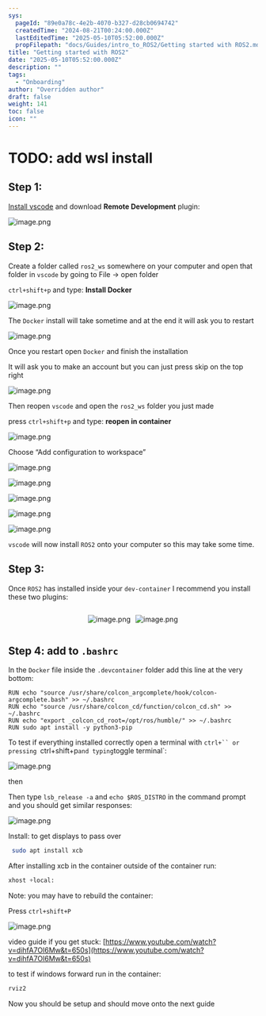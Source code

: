 ```yaml
---
sys:
  pageId: "89e0a78c-4e2b-4070-b327-d28cb0694742"
  createdTime: "2024-08-21T00:24:00.000Z"
  lastEditedTime: "2025-05-10T05:52:00.000Z"
  propFilepath: "docs/Guides/intro_to_ROS2/Getting started with ROS2.md"
title: "Getting started with ROS2"
date: "2025-05-10T05:52:00.000Z"
description: ""
tags:
  - "Onboarding"
author: "Overridden author"
draft: false
weight: 141
toc: false
icon: ""
---
```


# TODO: add wsl install

## Step 1:

[Install vscode](https://code.visualstudio.com/download) and download **Remote Development** plugin:

![image.png](https://prod-files-secure.s3.us-west-2.amazonaws.com/d518164a-d88e-44d1-a4ee-3adb3bd8bce0/efb52993-1881-4a40-b95e-6f020334f022/image.png?X-Amz-Algorithm=AWS4-HMAC-SHA256&X-Amz-Content-Sha256=UNSIGNED-PAYLOAD&X-Amz-Credential=ASIAZI2LB466VB4PVVJT%2F20250531%2Fus-west-2%2Fs3%2Faws4_request&X-Amz-Date=20250531T033443Z&X-Amz-Expires=3600&X-Amz-Security-Token=IQoJb3JpZ2luX2VjEOv%2F%2F%2F%2F%2F%2F%2F%2F%2F%2FwEaCXVzLXdlc3QtMiJIMEYCIQCAoAolslqMOmR5slQ1Eu%2BR%2BN2iUkH4hUNP071NBBzlKAIhAPXZ9tcij60oZfBjt%2FwtXAg%2Bx8XVC2sU4RCQYf78XU%2BQKogECLT%2F%2F%2F%2F%2F%2F%2F%2F%2F%2FwEQABoMNjM3NDIzMTgzODA1IgxzViS6qWRYc3tfxw4q3AO9bw1XoFsvJC99sGRK8%2Bfd9F6exUiXgqmSVmpfJGFTwOlQJ%2BcIWQHQhHMabtlO75csn%2B0jbsG0d%2BaZ50xTk7L8S61oTmciVtUWzQ2PeeGdccJ%2FxG6FSLrGYTkD3KttxmQMV7vIg%2B6rF0ARIEG0qMbzXnQEgTqrQtniDmVWIYLsQgSJifJGXM6h9OVue1D%2Fly6R0S6hBLEvqOxvFKaWR5HPJkwtS0KaeCSG1V5gMg4zg5Z7kURWx%2Bgx7jbAMv6b5MN6ikA8jQdEtHNvxukj2zYH1OMWPmU4KJC1gChz4PniUNXL4Dn1lPoLojOQkCODBVJxCBjK8f6EigpWsXCJgDE2BcDkJYaBmqfY0D20XrfPxhywkSXkp%2FWI1UsNha%2FH5mpaw93zv7O4z1UahAX7BMAYIqf%2BGKa3gpb0DKIR6GNJmjFEAAlcqgRrlHfN%2FEXoloTH7jusQr%2F9COwLluK8F19LyPdTVOeO2%2BSQWCf2r1ELZOYTInUchPELgxoqUFhEGPz2D1I74G4lTJl8LEKCXAqqGyJj6MaUojD1%2BhsRD6P230E4RZEeuj8ZkFVUjry4YZtxrQULMgTcpJKcLJqWXTqLMVbo3GvnUGR5sIO3jGsSR5m0tCu7Yrfh7QIa5jCy5enBBjqkARkB5%2ByNuONUXX6WtMU1b3BdIexUsbe1R%2BA4wJLj59um7Fs0wnoBGvO1rSjxvAVf7GWroaPnLskZnyEC8Z4jt2GkECU%2Fmr%2BeveJs79EnZQ%2BZaG%2BYBSqHgZJDmgihcLXQRnnzye6omvF56HH5AQ%2Bz1sm0MDz9a4srK69EJzq11nzTMLK9ooZxqrkWnui%2FA9BnwvzZ0PGWelPIgI2peU6NHDuULZfo&X-Amz-Signature=66174b8fd4bad807c3852ac063670c15a8fccdee4182c3b224c84afeb4db9997&X-Amz-SignedHeaders=host&x-id=GetObject)

## Step 2:

Create a folder called `ros2_ws` somewhere on your computer and open that folder in `vscode` by going to File → open folder 

`ctrl+shift+p` and type: **Install Docker**

![image.png](https://prod-files-secure.s3.us-west-2.amazonaws.com/d518164a-d88e-44d1-a4ee-3adb3bd8bce0/2269dc0e-1cd5-47ff-bceb-c04ad9b2eab0/image.png?X-Amz-Algorithm=AWS4-HMAC-SHA256&X-Amz-Content-Sha256=UNSIGNED-PAYLOAD&X-Amz-Credential=ASIAZI2LB466VB4PVVJT%2F20250531%2Fus-west-2%2Fs3%2Faws4_request&X-Amz-Date=20250531T033443Z&X-Amz-Expires=3600&X-Amz-Security-Token=IQoJb3JpZ2luX2VjEOv%2F%2F%2F%2F%2F%2F%2F%2F%2F%2FwEaCXVzLXdlc3QtMiJIMEYCIQCAoAolslqMOmR5slQ1Eu%2BR%2BN2iUkH4hUNP071NBBzlKAIhAPXZ9tcij60oZfBjt%2FwtXAg%2Bx8XVC2sU4RCQYf78XU%2BQKogECLT%2F%2F%2F%2F%2F%2F%2F%2F%2F%2FwEQABoMNjM3NDIzMTgzODA1IgxzViS6qWRYc3tfxw4q3AO9bw1XoFsvJC99sGRK8%2Bfd9F6exUiXgqmSVmpfJGFTwOlQJ%2BcIWQHQhHMabtlO75csn%2B0jbsG0d%2BaZ50xTk7L8S61oTmciVtUWzQ2PeeGdccJ%2FxG6FSLrGYTkD3KttxmQMV7vIg%2B6rF0ARIEG0qMbzXnQEgTqrQtniDmVWIYLsQgSJifJGXM6h9OVue1D%2Fly6R0S6hBLEvqOxvFKaWR5HPJkwtS0KaeCSG1V5gMg4zg5Z7kURWx%2Bgx7jbAMv6b5MN6ikA8jQdEtHNvxukj2zYH1OMWPmU4KJC1gChz4PniUNXL4Dn1lPoLojOQkCODBVJxCBjK8f6EigpWsXCJgDE2BcDkJYaBmqfY0D20XrfPxhywkSXkp%2FWI1UsNha%2FH5mpaw93zv7O4z1UahAX7BMAYIqf%2BGKa3gpb0DKIR6GNJmjFEAAlcqgRrlHfN%2FEXoloTH7jusQr%2F9COwLluK8F19LyPdTVOeO2%2BSQWCf2r1ELZOYTInUchPELgxoqUFhEGPz2D1I74G4lTJl8LEKCXAqqGyJj6MaUojD1%2BhsRD6P230E4RZEeuj8ZkFVUjry4YZtxrQULMgTcpJKcLJqWXTqLMVbo3GvnUGR5sIO3jGsSR5m0tCu7Yrfh7QIa5jCy5enBBjqkARkB5%2ByNuONUXX6WtMU1b3BdIexUsbe1R%2BA4wJLj59um7Fs0wnoBGvO1rSjxvAVf7GWroaPnLskZnyEC8Z4jt2GkECU%2Fmr%2BeveJs79EnZQ%2BZaG%2BYBSqHgZJDmgihcLXQRnnzye6omvF56HH5AQ%2Bz1sm0MDz9a4srK69EJzq11nzTMLK9ooZxqrkWnui%2FA9BnwvzZ0PGWelPIgI2peU6NHDuULZfo&X-Amz-Signature=1f104c9c69e892ce8a4490f75233395f9a84e65db0ab0a759fb678c0c320158c&X-Amz-SignedHeaders=host&x-id=GetObject)

The `Docker` install will take sometime and at the end it will ask you to restart

![image.png](https://prod-files-secure.s3.us-west-2.amazonaws.com/d518164a-d88e-44d1-a4ee-3adb3bd8bce0/ed233f78-be33-4b1f-b89c-9c346c0e961e/image.png?X-Amz-Algorithm=AWS4-HMAC-SHA256&X-Amz-Content-Sha256=UNSIGNED-PAYLOAD&X-Amz-Credential=ASIAZI2LB466VB4PVVJT%2F20250531%2Fus-west-2%2Fs3%2Faws4_request&X-Amz-Date=20250531T033443Z&X-Amz-Expires=3600&X-Amz-Security-Token=IQoJb3JpZ2luX2VjEOv%2F%2F%2F%2F%2F%2F%2F%2F%2F%2FwEaCXVzLXdlc3QtMiJIMEYCIQCAoAolslqMOmR5slQ1Eu%2BR%2BN2iUkH4hUNP071NBBzlKAIhAPXZ9tcij60oZfBjt%2FwtXAg%2Bx8XVC2sU4RCQYf78XU%2BQKogECLT%2F%2F%2F%2F%2F%2F%2F%2F%2F%2FwEQABoMNjM3NDIzMTgzODA1IgxzViS6qWRYc3tfxw4q3AO9bw1XoFsvJC99sGRK8%2Bfd9F6exUiXgqmSVmpfJGFTwOlQJ%2BcIWQHQhHMabtlO75csn%2B0jbsG0d%2BaZ50xTk7L8S61oTmciVtUWzQ2PeeGdccJ%2FxG6FSLrGYTkD3KttxmQMV7vIg%2B6rF0ARIEG0qMbzXnQEgTqrQtniDmVWIYLsQgSJifJGXM6h9OVue1D%2Fly6R0S6hBLEvqOxvFKaWR5HPJkwtS0KaeCSG1V5gMg4zg5Z7kURWx%2Bgx7jbAMv6b5MN6ikA8jQdEtHNvxukj2zYH1OMWPmU4KJC1gChz4PniUNXL4Dn1lPoLojOQkCODBVJxCBjK8f6EigpWsXCJgDE2BcDkJYaBmqfY0D20XrfPxhywkSXkp%2FWI1UsNha%2FH5mpaw93zv7O4z1UahAX7BMAYIqf%2BGKa3gpb0DKIR6GNJmjFEAAlcqgRrlHfN%2FEXoloTH7jusQr%2F9COwLluK8F19LyPdTVOeO2%2BSQWCf2r1ELZOYTInUchPELgxoqUFhEGPz2D1I74G4lTJl8LEKCXAqqGyJj6MaUojD1%2BhsRD6P230E4RZEeuj8ZkFVUjry4YZtxrQULMgTcpJKcLJqWXTqLMVbo3GvnUGR5sIO3jGsSR5m0tCu7Yrfh7QIa5jCy5enBBjqkARkB5%2ByNuONUXX6WtMU1b3BdIexUsbe1R%2BA4wJLj59um7Fs0wnoBGvO1rSjxvAVf7GWroaPnLskZnyEC8Z4jt2GkECU%2Fmr%2BeveJs79EnZQ%2BZaG%2BYBSqHgZJDmgihcLXQRnnzye6omvF56HH5AQ%2Bz1sm0MDz9a4srK69EJzq11nzTMLK9ooZxqrkWnui%2FA9BnwvzZ0PGWelPIgI2peU6NHDuULZfo&X-Amz-Signature=5c3b9e0f338384b56f808fccf18209db5ec818b69da50e6b93d9247cc023d48c&X-Amz-SignedHeaders=host&x-id=GetObject)

Once you restart open `Docker` and finish the installation

It will ask you to make an account but you can just press skip on the top right

![image.png](https://prod-files-secure.s3.us-west-2.amazonaws.com/d518164a-d88e-44d1-a4ee-3adb3bd8bce0/21010ad9-1659-4fd9-9f59-9932a09b2a3d/image.png?X-Amz-Algorithm=AWS4-HMAC-SHA256&X-Amz-Content-Sha256=UNSIGNED-PAYLOAD&X-Amz-Credential=ASIAZI2LB466VB4PVVJT%2F20250531%2Fus-west-2%2Fs3%2Faws4_request&X-Amz-Date=20250531T033443Z&X-Amz-Expires=3600&X-Amz-Security-Token=IQoJb3JpZ2luX2VjEOv%2F%2F%2F%2F%2F%2F%2F%2F%2F%2FwEaCXVzLXdlc3QtMiJIMEYCIQCAoAolslqMOmR5slQ1Eu%2BR%2BN2iUkH4hUNP071NBBzlKAIhAPXZ9tcij60oZfBjt%2FwtXAg%2Bx8XVC2sU4RCQYf78XU%2BQKogECLT%2F%2F%2F%2F%2F%2F%2F%2F%2F%2FwEQABoMNjM3NDIzMTgzODA1IgxzViS6qWRYc3tfxw4q3AO9bw1XoFsvJC99sGRK8%2Bfd9F6exUiXgqmSVmpfJGFTwOlQJ%2BcIWQHQhHMabtlO75csn%2B0jbsG0d%2BaZ50xTk7L8S61oTmciVtUWzQ2PeeGdccJ%2FxG6FSLrGYTkD3KttxmQMV7vIg%2B6rF0ARIEG0qMbzXnQEgTqrQtniDmVWIYLsQgSJifJGXM6h9OVue1D%2Fly6R0S6hBLEvqOxvFKaWR5HPJkwtS0KaeCSG1V5gMg4zg5Z7kURWx%2Bgx7jbAMv6b5MN6ikA8jQdEtHNvxukj2zYH1OMWPmU4KJC1gChz4PniUNXL4Dn1lPoLojOQkCODBVJxCBjK8f6EigpWsXCJgDE2BcDkJYaBmqfY0D20XrfPxhywkSXkp%2FWI1UsNha%2FH5mpaw93zv7O4z1UahAX7BMAYIqf%2BGKa3gpb0DKIR6GNJmjFEAAlcqgRrlHfN%2FEXoloTH7jusQr%2F9COwLluK8F19LyPdTVOeO2%2BSQWCf2r1ELZOYTInUchPELgxoqUFhEGPz2D1I74G4lTJl8LEKCXAqqGyJj6MaUojD1%2BhsRD6P230E4RZEeuj8ZkFVUjry4YZtxrQULMgTcpJKcLJqWXTqLMVbo3GvnUGR5sIO3jGsSR5m0tCu7Yrfh7QIa5jCy5enBBjqkARkB5%2ByNuONUXX6WtMU1b3BdIexUsbe1R%2BA4wJLj59um7Fs0wnoBGvO1rSjxvAVf7GWroaPnLskZnyEC8Z4jt2GkECU%2Fmr%2BeveJs79EnZQ%2BZaG%2BYBSqHgZJDmgihcLXQRnnzye6omvF56HH5AQ%2Bz1sm0MDz9a4srK69EJzq11nzTMLK9ooZxqrkWnui%2FA9BnwvzZ0PGWelPIgI2peU6NHDuULZfo&X-Amz-Signature=6d97a717222f3ede5033bb2af0f30403f991cea1193f0c134a466034aa9c4424&X-Amz-SignedHeaders=host&x-id=GetObject)

Then reopen `vscode` and open the `ros2_ws` folder you just made

press `ctrl+shift+p` and type: **reopen in container**

![image.png](https://prod-files-secure.s3.us-west-2.amazonaws.com/d518164a-d88e-44d1-a4ee-3adb3bd8bce0/4e93b8c2-41ad-488c-8095-c74205196118/image.png?X-Amz-Algorithm=AWS4-HMAC-SHA256&X-Amz-Content-Sha256=UNSIGNED-PAYLOAD&X-Amz-Credential=ASIAZI2LB466VB4PVVJT%2F20250531%2Fus-west-2%2Fs3%2Faws4_request&X-Amz-Date=20250531T033443Z&X-Amz-Expires=3600&X-Amz-Security-Token=IQoJb3JpZ2luX2VjEOv%2F%2F%2F%2F%2F%2F%2F%2F%2F%2FwEaCXVzLXdlc3QtMiJIMEYCIQCAoAolslqMOmR5slQ1Eu%2BR%2BN2iUkH4hUNP071NBBzlKAIhAPXZ9tcij60oZfBjt%2FwtXAg%2Bx8XVC2sU4RCQYf78XU%2BQKogECLT%2F%2F%2F%2F%2F%2F%2F%2F%2F%2FwEQABoMNjM3NDIzMTgzODA1IgxzViS6qWRYc3tfxw4q3AO9bw1XoFsvJC99sGRK8%2Bfd9F6exUiXgqmSVmpfJGFTwOlQJ%2BcIWQHQhHMabtlO75csn%2B0jbsG0d%2BaZ50xTk7L8S61oTmciVtUWzQ2PeeGdccJ%2FxG6FSLrGYTkD3KttxmQMV7vIg%2B6rF0ARIEG0qMbzXnQEgTqrQtniDmVWIYLsQgSJifJGXM6h9OVue1D%2Fly6R0S6hBLEvqOxvFKaWR5HPJkwtS0KaeCSG1V5gMg4zg5Z7kURWx%2Bgx7jbAMv6b5MN6ikA8jQdEtHNvxukj2zYH1OMWPmU4KJC1gChz4PniUNXL4Dn1lPoLojOQkCODBVJxCBjK8f6EigpWsXCJgDE2BcDkJYaBmqfY0D20XrfPxhywkSXkp%2FWI1UsNha%2FH5mpaw93zv7O4z1UahAX7BMAYIqf%2BGKa3gpb0DKIR6GNJmjFEAAlcqgRrlHfN%2FEXoloTH7jusQr%2F9COwLluK8F19LyPdTVOeO2%2BSQWCf2r1ELZOYTInUchPELgxoqUFhEGPz2D1I74G4lTJl8LEKCXAqqGyJj6MaUojD1%2BhsRD6P230E4RZEeuj8ZkFVUjry4YZtxrQULMgTcpJKcLJqWXTqLMVbo3GvnUGR5sIO3jGsSR5m0tCu7Yrfh7QIa5jCy5enBBjqkARkB5%2ByNuONUXX6WtMU1b3BdIexUsbe1R%2BA4wJLj59um7Fs0wnoBGvO1rSjxvAVf7GWroaPnLskZnyEC8Z4jt2GkECU%2Fmr%2BeveJs79EnZQ%2BZaG%2BYBSqHgZJDmgihcLXQRnnzye6omvF56HH5AQ%2Bz1sm0MDz9a4srK69EJzq11nzTMLK9ooZxqrkWnui%2FA9BnwvzZ0PGWelPIgI2peU6NHDuULZfo&X-Amz-Signature=3cdf40e12130e7848a885aba45bf8e868c9ddb09946ed659c4c9b884fdaf263d&X-Amz-SignedHeaders=host&x-id=GetObject)

Choose “Add configuration to workspace”

![image.png](https://prod-files-secure.s3.us-west-2.amazonaws.com/d518164a-d88e-44d1-a4ee-3adb3bd8bce0/9560b282-5060-4989-ba37-97e7b2c22476/image.png?X-Amz-Algorithm=AWS4-HMAC-SHA256&X-Amz-Content-Sha256=UNSIGNED-PAYLOAD&X-Amz-Credential=ASIAZI2LB466VB4PVVJT%2F20250531%2Fus-west-2%2Fs3%2Faws4_request&X-Amz-Date=20250531T033443Z&X-Amz-Expires=3600&X-Amz-Security-Token=IQoJb3JpZ2luX2VjEOv%2F%2F%2F%2F%2F%2F%2F%2F%2F%2FwEaCXVzLXdlc3QtMiJIMEYCIQCAoAolslqMOmR5slQ1Eu%2BR%2BN2iUkH4hUNP071NBBzlKAIhAPXZ9tcij60oZfBjt%2FwtXAg%2Bx8XVC2sU4RCQYf78XU%2BQKogECLT%2F%2F%2F%2F%2F%2F%2F%2F%2F%2FwEQABoMNjM3NDIzMTgzODA1IgxzViS6qWRYc3tfxw4q3AO9bw1XoFsvJC99sGRK8%2Bfd9F6exUiXgqmSVmpfJGFTwOlQJ%2BcIWQHQhHMabtlO75csn%2B0jbsG0d%2BaZ50xTk7L8S61oTmciVtUWzQ2PeeGdccJ%2FxG6FSLrGYTkD3KttxmQMV7vIg%2B6rF0ARIEG0qMbzXnQEgTqrQtniDmVWIYLsQgSJifJGXM6h9OVue1D%2Fly6R0S6hBLEvqOxvFKaWR5HPJkwtS0KaeCSG1V5gMg4zg5Z7kURWx%2Bgx7jbAMv6b5MN6ikA8jQdEtHNvxukj2zYH1OMWPmU4KJC1gChz4PniUNXL4Dn1lPoLojOQkCODBVJxCBjK8f6EigpWsXCJgDE2BcDkJYaBmqfY0D20XrfPxhywkSXkp%2FWI1UsNha%2FH5mpaw93zv7O4z1UahAX7BMAYIqf%2BGKa3gpb0DKIR6GNJmjFEAAlcqgRrlHfN%2FEXoloTH7jusQr%2F9COwLluK8F19LyPdTVOeO2%2BSQWCf2r1ELZOYTInUchPELgxoqUFhEGPz2D1I74G4lTJl8LEKCXAqqGyJj6MaUojD1%2BhsRD6P230E4RZEeuj8ZkFVUjry4YZtxrQULMgTcpJKcLJqWXTqLMVbo3GvnUGR5sIO3jGsSR5m0tCu7Yrfh7QIa5jCy5enBBjqkARkB5%2ByNuONUXX6WtMU1b3BdIexUsbe1R%2BA4wJLj59um7Fs0wnoBGvO1rSjxvAVf7GWroaPnLskZnyEC8Z4jt2GkECU%2Fmr%2BeveJs79EnZQ%2BZaG%2BYBSqHgZJDmgihcLXQRnnzye6omvF56HH5AQ%2Bz1sm0MDz9a4srK69EJzq11nzTMLK9ooZxqrkWnui%2FA9BnwvzZ0PGWelPIgI2peU6NHDuULZfo&X-Amz-Signature=6b4bd6f76e1f73f7be33b3e66d06a8f385a13fe2f1105d3a029b532fcc1f2cb1&X-Amz-SignedHeaders=host&x-id=GetObject)

![image.png](https://prod-files-secure.s3.us-west-2.amazonaws.com/d518164a-d88e-44d1-a4ee-3adb3bd8bce0/2ee63f81-886b-48e8-a553-dc6e5eac99e4/image.png?X-Amz-Algorithm=AWS4-HMAC-SHA256&X-Amz-Content-Sha256=UNSIGNED-PAYLOAD&X-Amz-Credential=ASIAZI2LB466VB4PVVJT%2F20250531%2Fus-west-2%2Fs3%2Faws4_request&X-Amz-Date=20250531T033443Z&X-Amz-Expires=3600&X-Amz-Security-Token=IQoJb3JpZ2luX2VjEOv%2F%2F%2F%2F%2F%2F%2F%2F%2F%2FwEaCXVzLXdlc3QtMiJIMEYCIQCAoAolslqMOmR5slQ1Eu%2BR%2BN2iUkH4hUNP071NBBzlKAIhAPXZ9tcij60oZfBjt%2FwtXAg%2Bx8XVC2sU4RCQYf78XU%2BQKogECLT%2F%2F%2F%2F%2F%2F%2F%2F%2F%2FwEQABoMNjM3NDIzMTgzODA1IgxzViS6qWRYc3tfxw4q3AO9bw1XoFsvJC99sGRK8%2Bfd9F6exUiXgqmSVmpfJGFTwOlQJ%2BcIWQHQhHMabtlO75csn%2B0jbsG0d%2BaZ50xTk7L8S61oTmciVtUWzQ2PeeGdccJ%2FxG6FSLrGYTkD3KttxmQMV7vIg%2B6rF0ARIEG0qMbzXnQEgTqrQtniDmVWIYLsQgSJifJGXM6h9OVue1D%2Fly6R0S6hBLEvqOxvFKaWR5HPJkwtS0KaeCSG1V5gMg4zg5Z7kURWx%2Bgx7jbAMv6b5MN6ikA8jQdEtHNvxukj2zYH1OMWPmU4KJC1gChz4PniUNXL4Dn1lPoLojOQkCODBVJxCBjK8f6EigpWsXCJgDE2BcDkJYaBmqfY0D20XrfPxhywkSXkp%2FWI1UsNha%2FH5mpaw93zv7O4z1UahAX7BMAYIqf%2BGKa3gpb0DKIR6GNJmjFEAAlcqgRrlHfN%2FEXoloTH7jusQr%2F9COwLluK8F19LyPdTVOeO2%2BSQWCf2r1ELZOYTInUchPELgxoqUFhEGPz2D1I74G4lTJl8LEKCXAqqGyJj6MaUojD1%2BhsRD6P230E4RZEeuj8ZkFVUjry4YZtxrQULMgTcpJKcLJqWXTqLMVbo3GvnUGR5sIO3jGsSR5m0tCu7Yrfh7QIa5jCy5enBBjqkARkB5%2ByNuONUXX6WtMU1b3BdIexUsbe1R%2BA4wJLj59um7Fs0wnoBGvO1rSjxvAVf7GWroaPnLskZnyEC8Z4jt2GkECU%2Fmr%2BeveJs79EnZQ%2BZaG%2BYBSqHgZJDmgihcLXQRnnzye6omvF56HH5AQ%2Bz1sm0MDz9a4srK69EJzq11nzTMLK9ooZxqrkWnui%2FA9BnwvzZ0PGWelPIgI2peU6NHDuULZfo&X-Amz-Signature=760486897aaea5b3c4ad4b78a5b571870e57a0f78931d68b7d52ec2d6472362f&X-Amz-SignedHeaders=host&x-id=GetObject)

![image.png](https://prod-files-secure.s3.us-west-2.amazonaws.com/d518164a-d88e-44d1-a4ee-3adb3bd8bce0/ae1580b2-b048-407e-aed9-b584224a7a04/image.png?X-Amz-Algorithm=AWS4-HMAC-SHA256&X-Amz-Content-Sha256=UNSIGNED-PAYLOAD&X-Amz-Credential=ASIAZI2LB466VB4PVVJT%2F20250531%2Fus-west-2%2Fs3%2Faws4_request&X-Amz-Date=20250531T033443Z&X-Amz-Expires=3600&X-Amz-Security-Token=IQoJb3JpZ2luX2VjEOv%2F%2F%2F%2F%2F%2F%2F%2F%2F%2FwEaCXVzLXdlc3QtMiJIMEYCIQCAoAolslqMOmR5slQ1Eu%2BR%2BN2iUkH4hUNP071NBBzlKAIhAPXZ9tcij60oZfBjt%2FwtXAg%2Bx8XVC2sU4RCQYf78XU%2BQKogECLT%2F%2F%2F%2F%2F%2F%2F%2F%2F%2FwEQABoMNjM3NDIzMTgzODA1IgxzViS6qWRYc3tfxw4q3AO9bw1XoFsvJC99sGRK8%2Bfd9F6exUiXgqmSVmpfJGFTwOlQJ%2BcIWQHQhHMabtlO75csn%2B0jbsG0d%2BaZ50xTk7L8S61oTmciVtUWzQ2PeeGdccJ%2FxG6FSLrGYTkD3KttxmQMV7vIg%2B6rF0ARIEG0qMbzXnQEgTqrQtniDmVWIYLsQgSJifJGXM6h9OVue1D%2Fly6R0S6hBLEvqOxvFKaWR5HPJkwtS0KaeCSG1V5gMg4zg5Z7kURWx%2Bgx7jbAMv6b5MN6ikA8jQdEtHNvxukj2zYH1OMWPmU4KJC1gChz4PniUNXL4Dn1lPoLojOQkCODBVJxCBjK8f6EigpWsXCJgDE2BcDkJYaBmqfY0D20XrfPxhywkSXkp%2FWI1UsNha%2FH5mpaw93zv7O4z1UahAX7BMAYIqf%2BGKa3gpb0DKIR6GNJmjFEAAlcqgRrlHfN%2FEXoloTH7jusQr%2F9COwLluK8F19LyPdTVOeO2%2BSQWCf2r1ELZOYTInUchPELgxoqUFhEGPz2D1I74G4lTJl8LEKCXAqqGyJj6MaUojD1%2BhsRD6P230E4RZEeuj8ZkFVUjry4YZtxrQULMgTcpJKcLJqWXTqLMVbo3GvnUGR5sIO3jGsSR5m0tCu7Yrfh7QIa5jCy5enBBjqkARkB5%2ByNuONUXX6WtMU1b3BdIexUsbe1R%2BA4wJLj59um7Fs0wnoBGvO1rSjxvAVf7GWroaPnLskZnyEC8Z4jt2GkECU%2Fmr%2BeveJs79EnZQ%2BZaG%2BYBSqHgZJDmgihcLXQRnnzye6omvF56HH5AQ%2Bz1sm0MDz9a4srK69EJzq11nzTMLK9ooZxqrkWnui%2FA9BnwvzZ0PGWelPIgI2peU6NHDuULZfo&X-Amz-Signature=45fdefc3bf7e5c41305638fc0550865045156cd7e1af32e61f1e229c86a1430a&X-Amz-SignedHeaders=host&x-id=GetObject)

![image.png](https://prod-files-secure.s3.us-west-2.amazonaws.com/d518164a-d88e-44d1-a4ee-3adb3bd8bce0/53255b28-f75e-430f-b9e3-c0ac8577e42b/image.png?X-Amz-Algorithm=AWS4-HMAC-SHA256&X-Amz-Content-Sha256=UNSIGNED-PAYLOAD&X-Amz-Credential=ASIAZI2LB466VB4PVVJT%2F20250531%2Fus-west-2%2Fs3%2Faws4_request&X-Amz-Date=20250531T033443Z&X-Amz-Expires=3600&X-Amz-Security-Token=IQoJb3JpZ2luX2VjEOv%2F%2F%2F%2F%2F%2F%2F%2F%2F%2FwEaCXVzLXdlc3QtMiJIMEYCIQCAoAolslqMOmR5slQ1Eu%2BR%2BN2iUkH4hUNP071NBBzlKAIhAPXZ9tcij60oZfBjt%2FwtXAg%2Bx8XVC2sU4RCQYf78XU%2BQKogECLT%2F%2F%2F%2F%2F%2F%2F%2F%2F%2FwEQABoMNjM3NDIzMTgzODA1IgxzViS6qWRYc3tfxw4q3AO9bw1XoFsvJC99sGRK8%2Bfd9F6exUiXgqmSVmpfJGFTwOlQJ%2BcIWQHQhHMabtlO75csn%2B0jbsG0d%2BaZ50xTk7L8S61oTmciVtUWzQ2PeeGdccJ%2FxG6FSLrGYTkD3KttxmQMV7vIg%2B6rF0ARIEG0qMbzXnQEgTqrQtniDmVWIYLsQgSJifJGXM6h9OVue1D%2Fly6R0S6hBLEvqOxvFKaWR5HPJkwtS0KaeCSG1V5gMg4zg5Z7kURWx%2Bgx7jbAMv6b5MN6ikA8jQdEtHNvxukj2zYH1OMWPmU4KJC1gChz4PniUNXL4Dn1lPoLojOQkCODBVJxCBjK8f6EigpWsXCJgDE2BcDkJYaBmqfY0D20XrfPxhywkSXkp%2FWI1UsNha%2FH5mpaw93zv7O4z1UahAX7BMAYIqf%2BGKa3gpb0DKIR6GNJmjFEAAlcqgRrlHfN%2FEXoloTH7jusQr%2F9COwLluK8F19LyPdTVOeO2%2BSQWCf2r1ELZOYTInUchPELgxoqUFhEGPz2D1I74G4lTJl8LEKCXAqqGyJj6MaUojD1%2BhsRD6P230E4RZEeuj8ZkFVUjry4YZtxrQULMgTcpJKcLJqWXTqLMVbo3GvnUGR5sIO3jGsSR5m0tCu7Yrfh7QIa5jCy5enBBjqkARkB5%2ByNuONUXX6WtMU1b3BdIexUsbe1R%2BA4wJLj59um7Fs0wnoBGvO1rSjxvAVf7GWroaPnLskZnyEC8Z4jt2GkECU%2Fmr%2BeveJs79EnZQ%2BZaG%2BYBSqHgZJDmgihcLXQRnnzye6omvF56HH5AQ%2Bz1sm0MDz9a4srK69EJzq11nzTMLK9ooZxqrkWnui%2FA9BnwvzZ0PGWelPIgI2peU6NHDuULZfo&X-Amz-Signature=711e83c15f1f53c259322444c1b9ad650b84f88489b9f99606c3f5d981a30d60&X-Amz-SignedHeaders=host&x-id=GetObject)

![image.png](https://prod-files-secure.s3.us-west-2.amazonaws.com/d518164a-d88e-44d1-a4ee-3adb3bd8bce0/7c562767-5af9-4ffb-97d1-327bcdf4ee00/image.png?X-Amz-Algorithm=AWS4-HMAC-SHA256&X-Amz-Content-Sha256=UNSIGNED-PAYLOAD&X-Amz-Credential=ASIAZI2LB466VB4PVVJT%2F20250531%2Fus-west-2%2Fs3%2Faws4_request&X-Amz-Date=20250531T033443Z&X-Amz-Expires=3600&X-Amz-Security-Token=IQoJb3JpZ2luX2VjEOv%2F%2F%2F%2F%2F%2F%2F%2F%2F%2FwEaCXVzLXdlc3QtMiJIMEYCIQCAoAolslqMOmR5slQ1Eu%2BR%2BN2iUkH4hUNP071NBBzlKAIhAPXZ9tcij60oZfBjt%2FwtXAg%2Bx8XVC2sU4RCQYf78XU%2BQKogECLT%2F%2F%2F%2F%2F%2F%2F%2F%2F%2FwEQABoMNjM3NDIzMTgzODA1IgxzViS6qWRYc3tfxw4q3AO9bw1XoFsvJC99sGRK8%2Bfd9F6exUiXgqmSVmpfJGFTwOlQJ%2BcIWQHQhHMabtlO75csn%2B0jbsG0d%2BaZ50xTk7L8S61oTmciVtUWzQ2PeeGdccJ%2FxG6FSLrGYTkD3KttxmQMV7vIg%2B6rF0ARIEG0qMbzXnQEgTqrQtniDmVWIYLsQgSJifJGXM6h9OVue1D%2Fly6R0S6hBLEvqOxvFKaWR5HPJkwtS0KaeCSG1V5gMg4zg5Z7kURWx%2Bgx7jbAMv6b5MN6ikA8jQdEtHNvxukj2zYH1OMWPmU4KJC1gChz4PniUNXL4Dn1lPoLojOQkCODBVJxCBjK8f6EigpWsXCJgDE2BcDkJYaBmqfY0D20XrfPxhywkSXkp%2FWI1UsNha%2FH5mpaw93zv7O4z1UahAX7BMAYIqf%2BGKa3gpb0DKIR6GNJmjFEAAlcqgRrlHfN%2FEXoloTH7jusQr%2F9COwLluK8F19LyPdTVOeO2%2BSQWCf2r1ELZOYTInUchPELgxoqUFhEGPz2D1I74G4lTJl8LEKCXAqqGyJj6MaUojD1%2BhsRD6P230E4RZEeuj8ZkFVUjry4YZtxrQULMgTcpJKcLJqWXTqLMVbo3GvnUGR5sIO3jGsSR5m0tCu7Yrfh7QIa5jCy5enBBjqkARkB5%2ByNuONUXX6WtMU1b3BdIexUsbe1R%2BA4wJLj59um7Fs0wnoBGvO1rSjxvAVf7GWroaPnLskZnyEC8Z4jt2GkECU%2Fmr%2BeveJs79EnZQ%2BZaG%2BYBSqHgZJDmgihcLXQRnnzye6omvF56HH5AQ%2Bz1sm0MDz9a4srK69EJzq11nzTMLK9ooZxqrkWnui%2FA9BnwvzZ0PGWelPIgI2peU6NHDuULZfo&X-Amz-Signature=1b73893aaed53b90c242e8e175bbfe2ac9a63fe77653b6208d260c142d8343c6&X-Amz-SignedHeaders=host&x-id=GetObject)

`vscode` will now install `ROS2` onto your computer so this may take some time.

## Step 3:

Once `ROS2` has installed inside your `dev-container` I recommend you install these two plugins:

<div style="display: flex;flex-direction: row; column-gap:10px; max-width: 630px;justify-content: center;">
<div>

![image.png](https://prod-files-secure.s3.us-west-2.amazonaws.com/d518164a-d88e-44d1-a4ee-3adb3bd8bce0/3fc3d550-5a54-4ba1-ba6b-faa01cdb7369/image.png?X-Amz-Algorithm=AWS4-HMAC-SHA256&X-Amz-Content-Sha256=UNSIGNED-PAYLOAD&X-Amz-Credential=ASIAZI2LB46667SJBSVR%2F20250531%2Fus-west-2%2Fs3%2Faws4_request&X-Amz-Date=20250531T033446Z&X-Amz-Expires=3600&X-Amz-Security-Token=IQoJb3JpZ2luX2VjEOv%2F%2F%2F%2F%2F%2F%2F%2F%2F%2FwEaCXVzLXdlc3QtMiJIMEYCIQD5ndAJJoDQR4eedfYczhaY%2FYrHd81w2HL7DR8v1wHvRAIhANDYCuWQiPg9wZe34pRN4uN8hegzGOeubWfpH095guPKKogECLT%2F%2F%2F%2F%2F%2F%2F%2F%2F%2FwEQABoMNjM3NDIzMTgzODA1IgxCdk4xOA%2BF23qsWJoq3AOc3Bd3bGkrtnUuk6HZA5YVgY408DgomE45ilclV8E0UP232kRyhkegg7iRuCHRNDgqOD7H4r%2B5mCcr5%2FoXzY3yNh%2BauNqfjKf1guQqAzYTTz9gIY0cCHzDCTwT9cPDFzzlSxNhweCiWvdkfaNO4G94zwqyBeL3JiJEHsOmOATx8Wip8te3gyTiLau7ZYW%2BzZPSR0P%2B6ZGgQqX1DurSMxRVK%2FDzwPK6wSQ%2FCzb6UBMoSNYJX4roEAQ6F0JVyOUrQ%2BczqEO2y8OWr3QZDXeoMFrKcjC6hZn5qtV7I7MOv0ANq1rwGddI9BmW360Qi3BnQE0o4kXeRhOZRNCKmFUzx11MlvkZXU%2F%2B3bIe4f0C%2FJ4CKaWVUfuhlqwQItW%2BBvQXyx91OZF5d%2Fn0pBQhs%2F88Tbp1MdWknM%2F9e9d06hfTKxbk%2F2YPCMGUGCHTkGgRDAt4mq850Ley9vftGkGDj%2FGLAzIkLSLlI7K04miuWzP1OhGJKXN31%2B6qKLJCU4dwoe7MhshrzrrkU8xcT32%2FgfZVkXYUBNZ7Oegh0TVtYywER7R4goOiOHySozW%2FpNz4DCpTxh4YwNqObi49JRfMdBnc608WVsCpQCtGf4KM1sSL6nw7OFi7pz7j3558eBaGtjCn5enBBjqkAdPLldM3lhdpxj2lfQnhm9t6vGTlrWudowbuj%2BxfAGacj%2FUuGm6xEIClR691gzgo8PDTz%2FNdrMwNL5q6KtkgjMpCEaa8J6VoWFQnu241EWZ1V8AtNbRL7BgbigKsPyBkjnuhB42bX0CYkVfl90xm9SOrurMOPM5GUDVP5xoj9oSCeHZHzEsgEdWdhZ1jQ5441T3wUGn1FyW9tM3dBQbHNnkrCYkg&X-Amz-Signature=f05955c7916074e48432e7e371ea472b1922b4c32740002f01218beec22122ee&X-Amz-SignedHeaders=host&x-id=GetObject)

</div>
<div>

![image.png](https://prod-files-secure.s3.us-west-2.amazonaws.com/d518164a-d88e-44d1-a4ee-3adb3bd8bce0/d994cc66-13c2-4093-a5a3-f84cf4601a82/image.png?X-Amz-Algorithm=AWS4-HMAC-SHA256&X-Amz-Content-Sha256=UNSIGNED-PAYLOAD&X-Amz-Credential=ASIAZI2LB466WYGIU6PH%2F20250531%2Fus-west-2%2Fs3%2Faws4_request&X-Amz-Date=20250531T033446Z&X-Amz-Expires=3600&X-Amz-Security-Token=IQoJb3JpZ2luX2VjEOv%2F%2F%2F%2F%2F%2F%2F%2F%2F%2FwEaCXVzLXdlc3QtMiJIMEYCIQD6qzx%2Buk6NNOJrffhy9q4WNtWSsFDftQJkf3iz8yJ79AIhANvNrVzXSqaljsIHkSp%2Bay69Ss2FexkrL04ojQbERgaUKogECLT%2F%2F%2F%2F%2F%2F%2F%2F%2F%2FwEQABoMNjM3NDIzMTgzODA1IgzzAttXoKUY2jemV%2BIq3APXkRDu5X11b4ZjBpRpY07VMPHKkL%2Bw3MhgajLxrzbPxSaB3fYKw4T5QRkrGeI75Plam5Ktr4hX08ayz3EGPqGsuye7IoN7eOK55ZcoDgce46thAlLD7%2B4hAl2D0JtHe39i4MxmFqDU6ls43fhYPWSJrIfkPbvf8umZr6x9amMHPw3PAM8AE34BTMDbdmOf8OE8FDlIN2UvhvxIGUAN%2BrEm%2FDDU1uAwXDUhtdsAvMxU2izIAOWqCEwb%2BIoBJexI0jNr77lLWGjyilgvPJryY2IxwdKPcqLfvPXAToU8n8%2B7Fcr6%2BiDmZ1JNvIHDBJwJDAkeqmsVseQeDItJIITwU9lsSVaiwdhou%2Bi3VE4%2B0QeplVGpIY3DXj8UauQdYcbBFPSMWff%2BBlUDqsE3%2BmeLyb%2FU06RIrWvQ98DbL01uzDgXF7DL4D64Et96njEnxbAcxOiLE%2BmuOeU9Mz669seWajF84LXVq0NXoSPmDCl9wFw6TlKAelnxbNz%2FitS9nDo57L%2BIe1jyDnMZDQU3e6%2BFP%2F1MwJYd0UNxBA%2B0M0g7rO2jxOfjrX9hUoLaDlMe%2FeRA5bkmqIg6KSmVZfVIUtjsxpzHjwQ2FdKEfxpsw0lkUmhdjwJ0DZ2O8XAKWcwSsDDd5OnBBjqkAQnHDW%2BQuSL%2BAMdPRwVljWqgjH%2FmSfzxmtEz%2BIDmPVRaIa9m4mkJ%2B38cFqqjKHPsIVf8t%2Fd1oFbw6K1cjmHFe83AJS%2Bhu0b1T8dT2o1Ln93ppH1IDvsgOvBithYx%2FwP9GyiGnIiqewb0b9C4LDPJYwJAcmBoxfaZZvffY8YIQwafqPoUzRoz3kCvoeP6II1GyBnDztFUPpYGcv989axwoxQdkCVO&X-Amz-Signature=e00adb7cef53c4839821e5d5eb6d5bd8df1a044d35c9f33f330f3b66b349aa0a&X-Amz-SignedHeaders=host&x-id=GetObject)

</div>
</div>

## Step 4: add to `.bashrc`

In the `Docker` file inside the `.devcontainer` folder add this line at the very bottom: 

```docker
RUN echo "source /usr/share/colcon_argcomplete/hook/colcon-argcomplete.bash" >> ~/.bashrc
RUN echo "source /usr/share/colcon_cd/function/colcon_cd.sh" >> ~/.bashrc
RUN echo "export _colcon_cd_root=/opt/ros/humble/" >> ~/.bashrc
RUN sudo apt install -y python3-pip 
```

To test if everything installed correctly open a terminal with `ctrl+`` or pressing `ctrl+shift+p` and typing `toggle terminal`:

![image.png](https://prod-files-secure.s3.us-west-2.amazonaws.com/d518164a-d88e-44d1-a4ee-3adb3bd8bce0/6a4943d8-b04e-4c02-9a58-775f3384d1a5/image.png?X-Amz-Algorithm=AWS4-HMAC-SHA256&X-Amz-Content-Sha256=UNSIGNED-PAYLOAD&X-Amz-Credential=ASIAZI2LB466VB4PVVJT%2F20250531%2Fus-west-2%2Fs3%2Faws4_request&X-Amz-Date=20250531T033443Z&X-Amz-Expires=3600&X-Amz-Security-Token=IQoJb3JpZ2luX2VjEOv%2F%2F%2F%2F%2F%2F%2F%2F%2F%2FwEaCXVzLXdlc3QtMiJIMEYCIQCAoAolslqMOmR5slQ1Eu%2BR%2BN2iUkH4hUNP071NBBzlKAIhAPXZ9tcij60oZfBjt%2FwtXAg%2Bx8XVC2sU4RCQYf78XU%2BQKogECLT%2F%2F%2F%2F%2F%2F%2F%2F%2F%2FwEQABoMNjM3NDIzMTgzODA1IgxzViS6qWRYc3tfxw4q3AO9bw1XoFsvJC99sGRK8%2Bfd9F6exUiXgqmSVmpfJGFTwOlQJ%2BcIWQHQhHMabtlO75csn%2B0jbsG0d%2BaZ50xTk7L8S61oTmciVtUWzQ2PeeGdccJ%2FxG6FSLrGYTkD3KttxmQMV7vIg%2B6rF0ARIEG0qMbzXnQEgTqrQtniDmVWIYLsQgSJifJGXM6h9OVue1D%2Fly6R0S6hBLEvqOxvFKaWR5HPJkwtS0KaeCSG1V5gMg4zg5Z7kURWx%2Bgx7jbAMv6b5MN6ikA8jQdEtHNvxukj2zYH1OMWPmU4KJC1gChz4PniUNXL4Dn1lPoLojOQkCODBVJxCBjK8f6EigpWsXCJgDE2BcDkJYaBmqfY0D20XrfPxhywkSXkp%2FWI1UsNha%2FH5mpaw93zv7O4z1UahAX7BMAYIqf%2BGKa3gpb0DKIR6GNJmjFEAAlcqgRrlHfN%2FEXoloTH7jusQr%2F9COwLluK8F19LyPdTVOeO2%2BSQWCf2r1ELZOYTInUchPELgxoqUFhEGPz2D1I74G4lTJl8LEKCXAqqGyJj6MaUojD1%2BhsRD6P230E4RZEeuj8ZkFVUjry4YZtxrQULMgTcpJKcLJqWXTqLMVbo3GvnUGR5sIO3jGsSR5m0tCu7Yrfh7QIa5jCy5enBBjqkARkB5%2ByNuONUXX6WtMU1b3BdIexUsbe1R%2BA4wJLj59um7Fs0wnoBGvO1rSjxvAVf7GWroaPnLskZnyEC8Z4jt2GkECU%2Fmr%2BeveJs79EnZQ%2BZaG%2BYBSqHgZJDmgihcLXQRnnzye6omvF56HH5AQ%2Bz1sm0MDz9a4srK69EJzq11nzTMLK9ooZxqrkWnui%2FA9BnwvzZ0PGWelPIgI2peU6NHDuULZfo&X-Amz-Signature=1f17761464fd65f9d52f373e93f8ca1d86d375202dbbda8fa20fba28e18e33d7&X-Amz-SignedHeaders=host&x-id=GetObject)

then 

Then type `lsb_release -a` and `echo $ROS_DISTRO` in the command prompt and you should get similar responses:

![image.png](https://prod-files-secure.s3.us-west-2.amazonaws.com/d518164a-d88e-44d1-a4ee-3adb3bd8bce0/3e635dec-a805-4e85-8b9e-d000e5b71a4e/image.png?X-Amz-Algorithm=AWS4-HMAC-SHA256&X-Amz-Content-Sha256=UNSIGNED-PAYLOAD&X-Amz-Credential=ASIAZI2LB466VB4PVVJT%2F20250531%2Fus-west-2%2Fs3%2Faws4_request&X-Amz-Date=20250531T033443Z&X-Amz-Expires=3600&X-Amz-Security-Token=IQoJb3JpZ2luX2VjEOv%2F%2F%2F%2F%2F%2F%2F%2F%2F%2FwEaCXVzLXdlc3QtMiJIMEYCIQCAoAolslqMOmR5slQ1Eu%2BR%2BN2iUkH4hUNP071NBBzlKAIhAPXZ9tcij60oZfBjt%2FwtXAg%2Bx8XVC2sU4RCQYf78XU%2BQKogECLT%2F%2F%2F%2F%2F%2F%2F%2F%2F%2FwEQABoMNjM3NDIzMTgzODA1IgxzViS6qWRYc3tfxw4q3AO9bw1XoFsvJC99sGRK8%2Bfd9F6exUiXgqmSVmpfJGFTwOlQJ%2BcIWQHQhHMabtlO75csn%2B0jbsG0d%2BaZ50xTk7L8S61oTmciVtUWzQ2PeeGdccJ%2FxG6FSLrGYTkD3KttxmQMV7vIg%2B6rF0ARIEG0qMbzXnQEgTqrQtniDmVWIYLsQgSJifJGXM6h9OVue1D%2Fly6R0S6hBLEvqOxvFKaWR5HPJkwtS0KaeCSG1V5gMg4zg5Z7kURWx%2Bgx7jbAMv6b5MN6ikA8jQdEtHNvxukj2zYH1OMWPmU4KJC1gChz4PniUNXL4Dn1lPoLojOQkCODBVJxCBjK8f6EigpWsXCJgDE2BcDkJYaBmqfY0D20XrfPxhywkSXkp%2FWI1UsNha%2FH5mpaw93zv7O4z1UahAX7BMAYIqf%2BGKa3gpb0DKIR6GNJmjFEAAlcqgRrlHfN%2FEXoloTH7jusQr%2F9COwLluK8F19LyPdTVOeO2%2BSQWCf2r1ELZOYTInUchPELgxoqUFhEGPz2D1I74G4lTJl8LEKCXAqqGyJj6MaUojD1%2BhsRD6P230E4RZEeuj8ZkFVUjry4YZtxrQULMgTcpJKcLJqWXTqLMVbo3GvnUGR5sIO3jGsSR5m0tCu7Yrfh7QIa5jCy5enBBjqkARkB5%2ByNuONUXX6WtMU1b3BdIexUsbe1R%2BA4wJLj59um7Fs0wnoBGvO1rSjxvAVf7GWroaPnLskZnyEC8Z4jt2GkECU%2Fmr%2BeveJs79EnZQ%2BZaG%2BYBSqHgZJDmgihcLXQRnnzye6omvF56HH5AQ%2Bz1sm0MDz9a4srK69EJzq11nzTMLK9ooZxqrkWnui%2FA9BnwvzZ0PGWelPIgI2peU6NHDuULZfo&X-Amz-Signature=2eb4da23c339a41f0e69b1ab47149cb4d5668e9ae92f0e8034ac150fc282e0ce&X-Amz-SignedHeaders=host&x-id=GetObject)

Install:  to get displays to pass over

```bash
 sudo apt install xcb
```

After installing xcb in the container outside of the container run:

```python
xhost +local:
```

Note: you may have to rebuild the container:

Press `ctrl+shift+P`

![image.png](https://prod-files-secure.s3.us-west-2.amazonaws.com/d518164a-d88e-44d1-a4ee-3adb3bd8bce0/6c2be660-2618-4c38-9c26-53554f7a0b7b/image.png?X-Amz-Algorithm=AWS4-HMAC-SHA256&X-Amz-Content-Sha256=UNSIGNED-PAYLOAD&X-Amz-Credential=ASIAZI2LB466VB4PVVJT%2F20250531%2Fus-west-2%2Fs3%2Faws4_request&X-Amz-Date=20250531T033443Z&X-Amz-Expires=3600&X-Amz-Security-Token=IQoJb3JpZ2luX2VjEOv%2F%2F%2F%2F%2F%2F%2F%2F%2F%2FwEaCXVzLXdlc3QtMiJIMEYCIQCAoAolslqMOmR5slQ1Eu%2BR%2BN2iUkH4hUNP071NBBzlKAIhAPXZ9tcij60oZfBjt%2FwtXAg%2Bx8XVC2sU4RCQYf78XU%2BQKogECLT%2F%2F%2F%2F%2F%2F%2F%2F%2F%2FwEQABoMNjM3NDIzMTgzODA1IgxzViS6qWRYc3tfxw4q3AO9bw1XoFsvJC99sGRK8%2Bfd9F6exUiXgqmSVmpfJGFTwOlQJ%2BcIWQHQhHMabtlO75csn%2B0jbsG0d%2BaZ50xTk7L8S61oTmciVtUWzQ2PeeGdccJ%2FxG6FSLrGYTkD3KttxmQMV7vIg%2B6rF0ARIEG0qMbzXnQEgTqrQtniDmVWIYLsQgSJifJGXM6h9OVue1D%2Fly6R0S6hBLEvqOxvFKaWR5HPJkwtS0KaeCSG1V5gMg4zg5Z7kURWx%2Bgx7jbAMv6b5MN6ikA8jQdEtHNvxukj2zYH1OMWPmU4KJC1gChz4PniUNXL4Dn1lPoLojOQkCODBVJxCBjK8f6EigpWsXCJgDE2BcDkJYaBmqfY0D20XrfPxhywkSXkp%2FWI1UsNha%2FH5mpaw93zv7O4z1UahAX7BMAYIqf%2BGKa3gpb0DKIR6GNJmjFEAAlcqgRrlHfN%2FEXoloTH7jusQr%2F9COwLluK8F19LyPdTVOeO2%2BSQWCf2r1ELZOYTInUchPELgxoqUFhEGPz2D1I74G4lTJl8LEKCXAqqGyJj6MaUojD1%2BhsRD6P230E4RZEeuj8ZkFVUjry4YZtxrQULMgTcpJKcLJqWXTqLMVbo3GvnUGR5sIO3jGsSR5m0tCu7Yrfh7QIa5jCy5enBBjqkARkB5%2ByNuONUXX6WtMU1b3BdIexUsbe1R%2BA4wJLj59um7Fs0wnoBGvO1rSjxvAVf7GWroaPnLskZnyEC8Z4jt2GkECU%2Fmr%2BeveJs79EnZQ%2BZaG%2BYBSqHgZJDmgihcLXQRnnzye6omvF56HH5AQ%2Bz1sm0MDz9a4srK69EJzq11nzTMLK9ooZxqrkWnui%2FA9BnwvzZ0PGWelPIgI2peU6NHDuULZfo&X-Amz-Signature=f253a9c0d9cf503cb38f284443d596fcf1a266b5f85af722f4da2e6385bb5414&X-Amz-SignedHeaders=host&x-id=GetObject)

video guide if you get stuck: [https://www.youtube.com/watch?v=dihfA7Ol6Mw&t=650s](https://www.youtube.com/watch?v=dihfA7Ol6Mw&t=650s)

to test if windows forward run in the container:

```bash
rviz2
```

Now you should be setup and should move onto the next guide 
